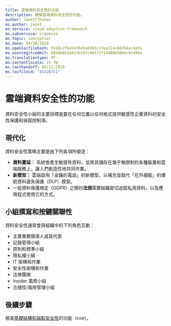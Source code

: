 ```yaml
---
title: 雲端資料安全性的功能
description: 瞭解雲端資料安全性的功能。
author: JanetCThomas
ms.author: janet
ms.service: cloud-adoption-framework
ms.subservice: organize
ms.topic: conceptual
ms.date: 04/30/2020
ms.openlocfilehash: f418c2f6e5436d3a0381c17ea724c80294ac4a51
ms.sourcegitcommit: 60d8b863d431b5d7c005f2f14488620b6c4c49be
ms.translationtype: MT
ms.contentlocale: zh-TW
ms.lasthandoff: 05/12/2020
ms.locfileid: "83228751"
---
```

# <a name="function-of-cloud-data-security"></a>雲端資料安全性的功能

資料安全性小組的主要目標是要在任何位置以任何格式提供敏感性企業資料的安全性保護和偵探控制項。

## <a name="modernization"></a>現代化

資料安全性策略主要是由下列各項所塑造：

- **資料蔓延：** 系統會產生敏感性資料，並將其儲存在幾乎無限制的各種裝置和雲端服務上，讓人們創造性地共同作業。
- **新模型：** 雲端啟用「金鑰的電話」的新模型，以補充並取代「在外攔截」的傳統資料遺失保護（DLP）模型。
- 一般資料保護規定（GDPR）之類的**法規**需要組織密切追蹤私用資料，以及應用程式使用它的方式。

## <a name="team-composition-and-key-relationships"></a>小組撰寫和按鍵關聯性

資料安全性通常會與組織中的下列角色互動：

- 主要業務領導人或其代表
- 記錄管理小組
- 原則和標準小組
- 隱私權小組
- IT 架構和作業
- 安全性架構和作業
- 法律團隊
- Insider 風險小組
- 合規性/風險管理小組

## <a name="next-steps"></a>後續步驟

檢查[基礎結構和端點安全性](./cloud-security-infrastructure-endpoint.md)的功能（coe）。
